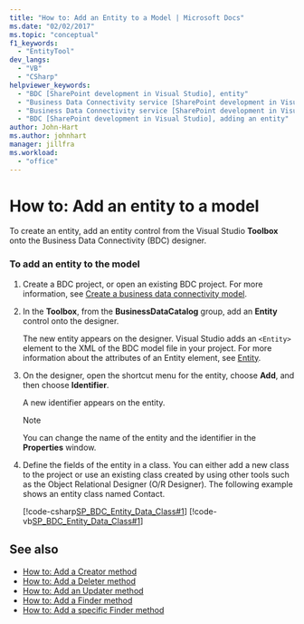 ```yaml
---
title: "How to: Add an Entity to a Model | Microsoft Docs"
ms.date: "02/02/2017"
ms.topic: "conceptual"
f1_keywords:
  - "EntityTool"
dev_langs:
  - "VB"
  - "CSharp"
helpviewer_keywords:
  - "BDC [SharePoint development in Visual Studio], entity"
  - "Business Data Connectivity service [SharePoint development in Visual Studio], adding an entity"
  - "Business Data Connectivity service [SharePoint development in Visual Studio], entity"
  - "BDC [SharePoint development in Visual Studio], adding an entity"
author: John-Hart
ms.author: johnhart
manager: jillfra
ms.workload:
  - "office"
---
```

# How to: Add an entity to a model
  To create an entity, add an entity control from the Visual Studio **Toolbox** onto the Business Data Connectivity (BDC) designer.

### To add an entity to the model

1.  Create a BDC project, or open an existing BDC project. For more information, see [Create a business data connectivity model](../sharepoint/creating-a-business-data-connectivity-model.md).

2.  In the **Toolbox**, from the **BusinessDataCatalog** group, add an **Entity** control onto the designer.

     The new entity appears on the designer. Visual Studio adds an `<Entity>` element to the XML of the BDC model file in your project. For more information about the attributes of an Entity element, see [Entity](http://go.microsoft.com/fwlink/?LinkId=169296).

3.  On the designer, open the shortcut menu for the entity, choose **Add**, and then choose **Identifier**.

     A new identifier appears on the entity.

    > [!NOTE]
    >  You can change the name of the entity and the identifier in the **Properties** window.

4.  Define the fields of the entity in a class. You can either add a new class to the project or use an existing class created by using other tools such as the Object Relational Designer (O/R Designer). The following example shows an entity class named Contact.

     [!code-csharp[SP_BDC_Entity_Data_Class#1](../sharepoint/codesnippet/CSharp/sp_bdc_entity_data_class/bdcmodel1/contact.cs#1)]
     [!code-vb[SP_BDC_Entity_Data_Class#1](../sharepoint/codesnippet/VisualBasic/sp_bdc_entity_data_class/bdcmodel1/contact.vb#1)]

## See also
- [How to: Add a Creator method](../sharepoint/how-to-add-a-creator-method.md)
- [How to: Add a Deleter method](../sharepoint/how-to-add-a-deleter-method.md)
- [How to: Add an Updater method](../sharepoint/how-to-add-an-updater-method.md)
- [How to: Add a Finder method](../sharepoint/how-to-add-a-finder-method.md)
- [How to: Add a specific Finder method](../sharepoint/how-to-add-a-specific-finder-method.md)
